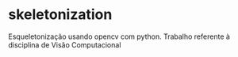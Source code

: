 # skeletonization

Esqueletonização usando opencv com python. Trabalho referente à disciplina de Visão Computacional
